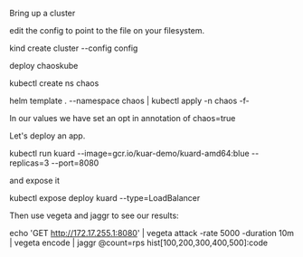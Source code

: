 Bring up a cluster

edit the config to point to the file on your filesystem.

kind create cluster --config config

deploy chaoskube

kubectl create ns chaos

helm template . --namespace chaos | kubectl apply -n chaos -f-

In our values we have set an opt in annotation of chaos=true

Let's deploy an app.

kubectl run kuard --image=gcr.io/kuar-demo/kuard-amd64:blue --replicas=3 --port=8080

and expose it

kubectl expose deploy kuard --type=LoadBalancer


Then use vegeta and jaggr to see our results:

echo 'GET http://172.17.255.1:8080' | vegeta attack -rate 5000 -duration 10m | vegeta encode |  jaggr @count=rps hist\[100,200,300,400,500\]:code





